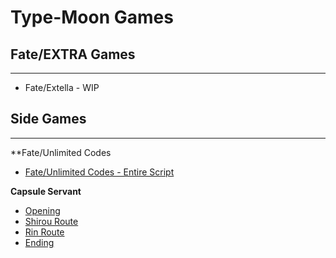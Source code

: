 # Type-Moon Games

## Fate/EXTRA Games

---

* Fate/Extella - WIP

## Side Games

---

**Fate/Unlimited Codes

* [Fate/Unlimited Codes - Entire Script](Fate-Unlimited_Codes.md)

**Capsule Servant**

* [Opening](Games/CapsuleServant/opening.md)
* [Shirou Route](Games/CapsuleServant/shirou-route.md)
* [Rin Route](Games/CapsuleServant/rin-route.md)
* [Ending](Games/CapsuleServant/ending.md)